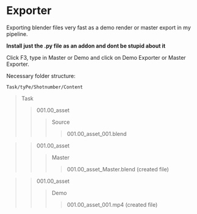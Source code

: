 # Exporter
Exporting blender files very fast as a demo render or master export in my pipeline.

**Install just the .py file as an addon and dont be stupid about it**

Click F3, type in Master or Demo and click on Demo Exporter or Master Exporter.


Necessary folder structure:

`Task/tyPe/Shotnumber/Content`

>Task
>>001.00_asset
>>>Source
>>>>001.00_asset_001.blend

>>001.00_asset
>>>Master
>>>>001.00_asset_Master.blend (created file)

>>001.00_asset
>>>Demo
>>>>001.00_asset_001.mp4 (created file)
